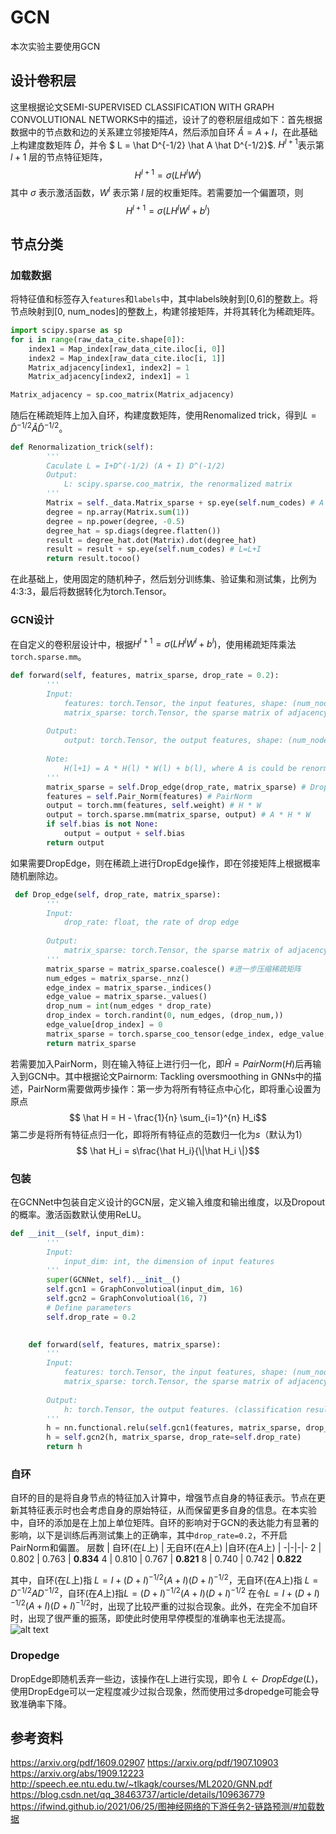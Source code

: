 # GCN
本次实验主要使用GCN
## 设计卷积层
这里根据论文SEMI-SUPERVISED CLASSIFICATION WITH
GRAPH CONVOLUTIONAL NETWORKS中的描述，设计了的卷积层组成如下：首先根据数据中的节点数和边的关系建立邻接矩阵$A$，然后添加自环 $\hat A = A+I$，在此基础上构建度数矩阵 $\hat D$，并令 $ L = \hat D^{-1/2} \hat A \hat D^{-1/2}$. $H^{l+1}$表示第 $l+1$ 层的节点特征矩阵，$$H^{l+1} = \sigma(LH^lW^l)$$
其中 $\sigma$ 表示激活函数，$W^l$ 表示第 $l$ 层的权重矩阵。若需要加一个偏置项，则 $$H^{l+1} = \sigma(LH^lW^l + b^l)$$
## 节点分类
### 加载数据
将特征值和标签存入`features`和`labels`中，其中labels映射到[0,6]的整数上。将节点映射到[0, num_nodes]的整数上，构建邻接矩阵，并将其转化为稀疏矩阵。
```py
import scipy.sparse as sp
for i in range(raw_data_cite.shape[0]):
    index1 = Map_index[raw_data_cite.iloc[i, 0]]
    index2 = Map_index[raw_data_cite.iloc[i, 1]]
    Matrix_adjacency[index1, index2] = 1
    Matrix_adjacency[index2, index1] = 1

Matrix_adjacency = sp.coo_matrix(Matrix_adjacency)
```
随后在稀疏矩阵上加入自环，构建度数矩阵，使用Renomalized trick，得到$L=\hat D^{-1/2} \hat A \hat D^{-1/2}$。
```py
def Renormalization_trick(self):
        '''
        Caculate L = I+D^(-1/2) (A + I) D^(-1/2)
        Output:
            L: scipy.sparse.coo_matrix, the renormalized matrix
        '''
        Matrix = self._data.Matrix_sparse + sp.eye(self.num_codes) # A + I
        degree = np.array(Matrix.sum(1))
        degree = np.power(degree, -0.5)
        degree_hat = sp.diags(degree.flatten())
        result = degree_hat.dot(Matrix).dot(degree_hat)
        result = result + sp.eye(self.num_codes) # L=L+I
        return result.tocoo()
```
在此基础上，使用固定的随机种子，然后划分训练集、验证集和测试集，比例为4:3:3，最后将数据转化为torch.Tensor。
### GCN设计
在自定义的卷积层设计中，根据$H^{l+1} = \sigma(LH^lW^l + b^l)$，使用稀疏矩阵乘法`torch.sparse.mm`。
```py
def forward(self, features, matrix_sparse, drop_rate = 0.2):
        '''
        Input:
            features: torch.Tensor, the input features, shape: (num_nodes, input_dims)
            matrix_sparse: torch.Tensor, the sparse matrix of adjacency matrix, shape: (num_nodes, num_nodes)
        
        Output:
            output: torch.Tensor, the output features, shape: (num_nodes, output_dims)
            
        Note:
            H(l+1) = A * H(l) * W(l) + b(l), where A is could be renormalized.
        '''
        matrix_sparse = self.Drop_edge(drop_rate, matrix_sparse) # DropEdge
        features = self.Pair_Norm(features) # PairNorm
        output = torch.mm(features, self.weight) # H * W
        output = torch.sparse.mm(matrix_sparse, output) # A * H * W
        if self.bias is not None:
            output = output + self.bias
        return output
```
如果需要DropEdge，则在稀疏上进行DropEdge操作，即在邻接矩阵上根据概率随机删除边。
```py
 def Drop_edge(self, drop_rate, matrix_sparse):
        '''
        Input:
            drop_rate: float, the rate of drop edge
        
        Output:
            matrix_sparse: torch.Tensor, the sparse matrix of adjacency matrix, shape: (num_nodes, num_nodes)
        '''
        matrix_sparse = matrix_sparse.coalesce() #进一步压缩稀疏矩阵
        num_edges = matrix_sparse._nnz()
        edge_index = matrix_sparse._indices()
        edge_value = matrix_sparse._values()
        drop_num = int(num_edges * drop_rate)
        drop_index = torch.randint(0, num_edges, (drop_num,))
        edge_value[drop_index] = 0
        matrix_sparse = torch.sparse_coo_tensor(edge_index, edge_value, matrix_sparse.shape)
        return matrix_sparse
```
若需要加入PairNorm，则在输入特征上进行归一化，即$\hat H = PairNorm(H)$后再输入到GCN中。其中根据论文Pairnorm: Tackling oversmoothing in GNNs中的描述，PairNorm需要做两步操作：第一步为将所有特征点中心化，即将重心设置为原点
$$ \hat H = H - \frac{1}{n} \sum_{i=1}^{n} H_i$$
第二步是将所有特征点归一化，即将所有特征点的范数归一化为$s$（默认为1）
$$ \hat H_i = s\frac{\hat H_i}{\|\hat H_i \|}$$
### 包装
在GCNNet中包装自定义设计的GCN层，定义输入维度和输出维度，以及Dropout的概率。激活函数默认使用ReLU。
```py
def __init__(self, input_dim):
        '''
        Input:
            input_dim: int, the dimension of input features
        '''
        super(GCNNet, self).__init__()
        self.gcn1 = GraphConvolutioal(input_dim, 16)
        self.gcn2 = GraphConvolutioal(16, 7)
        # Define parameters
        self.drop_rate = 0.2

        
    def forward(self, features, matrix_sparse):
        '''
        Input:
            features: torch.Tensor, the input features, shape: (num_nodes, input_dim)
            matrix_sparse: torch.Tensor, the sparse matrix of adjacency matrix, shape: (num_nodes, num_nodes)
        
        Output:
            h: torch.Tensor, the output features. (classification result)
        '''
        h = nn.functional.relu(self.gcn1(features, matrix_sparse, drop_rate=self.drop_rate))
        h = self.gcn2(h, matrix_sparse, drop_rate=self.drop_rate)
        return h
```
### 自环
自环的目的是将自身节点的特征加入计算中，增强节点自身的特征表示。节点在更新其特征表示时也会考虑自身的原始特征，从而保留更多自身的信息。在本实验中，自环的添加是在上加上单位矩阵。自环的影响对于GCN的表达能力有显著的影响，以下是训练后再测试集上的正确率，其中`drop_rate=0.2`，不开启PairNorm和偏置。
层数 |  自环(在$L$上) | 无自环(在$A$上) |自环(在$A$上) |
-|-|-|-
 2 | 0.802 | 0.763 | **0.834**
 4 | 0.810 | 0.767 | **0.821**
 8 | 0.740 | 0.742 | **0.822**

其中，自环(在$L$上)指 $L=I +(D+I)^{-1/2} (A+I)  (D+I)^{-1/2}$，无自环(在$A$上)指 $L=D^{-1/2}A  D^{-1/2}$，自环(在$A$上)指$L=(D+I)^{-1/2} (A+I)  (D+I)^{-1/2}$
在令$L=I +(D+I)^{-1/2} (A+I)  (D+I)^{-1/2}$时，出现了比较严重的过拟合现象。此外，在完全不加自环时，出现了很严重的振荡，即使此时使用早停模型的准确率也无法提高。![alt text](classified/figs/cora_loss_acc_0519-1840.png)
### Dropedge
DropEdge即随机丢弃一些边，该操作在L上进行实现，即令 $L \leftarrow DropEdge(L)$，使用DropEdge可以一定程度减少过拟合现象，然而使用过多dropedge可能会导致准确率下降。

## 参考资料
https://arxiv.org/pdf/1609.02907
https://arxiv.org/pdf/1907.10903
https://arxiv.org/abs/1909.12223
http://speech.ee.ntu.edu.tw/~tlkagk/courses/ML2020/GNN.pdf
https://blog.csdn.net/qq_38463737/article/details/109636779
https://ifwind.github.io/2021/06/25/图神经网络的下游任务2-链路预测/#加载数据

